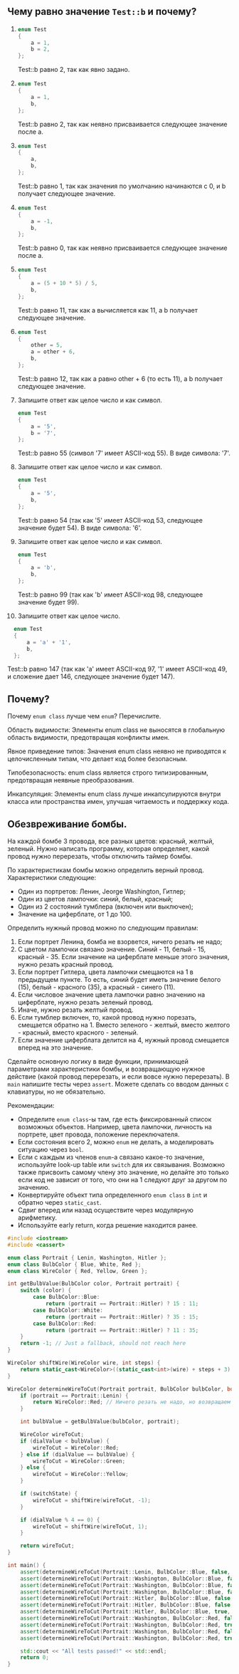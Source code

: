 ## Чему равно значение `Test::b` и почему?

1.  ```cpp
    enum Test
    {
        a = 1,
        b = 2,
    };
    ```
    Test::b равно 2, так как явно задано.

2.  ```cpp
    enum Test
    {
        a = 1,
        b,
    };
    ```
    Test::b равно 2, так как неявно присваивается следующее значение после a.

3.  ```cpp
    enum Test
    {
        a,
        b,
    };
    ```
    Test::b равно 1, так как значения по умолчанию начинаются с 0, и b получает следующее значение.

4.  ```cpp
    enum Test
    {
        a = -1,
        b,
    };
    ```
    Test::b равно 0, так как неявно присваивается следующее значение после a.

5.  ```cpp
    enum Test
    {
        a = (5 + 10 * 5) / 5,
        b,
    };
    ```
    Test::b равно 11, так как a вычисляется как 11, а b получает следующее значение.

6.  ```cpp
    enum Test
    {
        other = 5,
        a = other + 6,
        b,
    };
    ```
    Test::b равно 12, так как a равно other + 6 (то есть 11), а b получает следующее значение.

7.  Запишите ответ как целое число и как символ.

    ```cpp
    enum Test
    {
        a = '5',
        b = '7',
    };
    ```
    Test::b равно 55 (символ '7' имеет ASCII-код 55). В виде символа: '7'.

8.  Запишите ответ как целое число и как символ.

    ```cpp
    enum Test
    {
        a = '5',
        b,
    };
    ```
    Test::b равно 54 (так как '5' имеет ASCII-код 53, следующее значение будет 54). В виде символа: '6'.

9.  Запишите ответ как целое число и как символ.

    ```cpp
    enum Test
    {
        a = 'b',
        b,
    };
    ```
    Test::b равно 99 (так как 'b' имеет ASCII-код 98, следующее значение будет 99).

10.  Запишите ответ как целое число.

  ```cpp
    enum Test
    {
        a = 'a' + '1',
        b,
    };
  
  ```
    
  Test::b равно 147 (так как 'a' имеет ASCII-код 97, '1' имеет ASCII-код 49, и сложение дает 146, следующее значение будет 147).


## Почему?

Почему `enum class` лучше чем `enum`?
Перечислите.

Область видимости: Элементы enum class не выносятся в глобальную область видимости, предотвращая конфликты имен.

Явное приведение типов: Значения enum class неявно не приводятся к целочисленным типам, что делает код более безопасным.

Типобезопасность: enum class является строго типизированным, предотвращая неявные преобразования.

Инкапсуляция: Элементы enum class лучше инкапсулируются внутри класса или пространства имен, улучшая читаемость и поддержку кода.

## Обезвреживание бомбы.

На каждой бомбе 3 провода, все разных цветов: красный, желтый, зеленый.
Нужно написать программу, которая определяет, какой провод нужно перерезать, чтобы отключить таймер бомбы.

По характеристикам бомбы можно определить верный провод.
Характеристики следующие:
- Один из портретов: Ленин, Jeorge Washington, Гитлер;
- Один из цветов лампочки: синий, белый, красный;
- Один из 2 состояний тумблера (включен или выключен);
- Значение на циферблате, от 1 до 100.

Определить нужный провод можно по следующим правилам:
1. Если портрет Ленина, бомба не взорвется, ничего резать не надо;
2. С цветом лампочки связано значение. Синий - 11, белый - 15, красный - 35.
   Если значение на циферблате меньше этого значения, нужно резать красный провод.
3. Если портрет Гитлера, цвета лампочки смещаются на 1 в предыдущем пункте. 
   То есть, синий будет иметь значение белого (15), белый - красного (35), а красный - синего (11).
4. Если числовое значение цвета лампочки равно значению на циферблате, нужно резать зеленый провод.
5. Иначе, нужно резать желтый провод.
5. Если тумблер включен, то, какой провод нужно порезать, смещается обратно на 1.
   Вместо зеленого - желтый, вместо желтого - красный, вместо красного - зеленый.
6. Если значение циферблата делится на 4, 
   нужный провод смещается вперед на это значение.

Сделайте основную логику в виде функции,
принимающей параметрами характеристики бомбы,
и возвращающую нужное действие (какой провод перерезать, и если вовсе нужно перерезать).
В `main` напишите тесты через `assert`.
Можете сделать со вводом данных с клавиатуры, но не обязательно.

Рекомендации:
- Определите `enum class`-ы там, где есть фиксированный список возможных объектов. 
  Например, цвета лампочки, личность на портрете, цвет провода, положение переключателя.
- Если состояния всего 2, можно `enum` не делать, а моделировать ситуацию через `bool`.
- Если с каждым из членов `enum`-а связано какое-то значение, 
  используйте look-up table или `switch` для их связывания.
  Возможно также присвоить самому члену это значение, но делайте это только если
  код не зависит от того, что они на 1 следуют друг за другом по значению.
- Конвертируйте объект типа определенного `enum class` в `int` и обратно через `static_cast`.
- Сдвиг вперед или назад осуществите через модулярную арифметику.
- Используйте early return, когда решение находится ранее.


```cpp
#include <iostream>
#include <cassert>

enum class Portrait { Lenin, Washington, Hitler };
enum class BulbColor { Blue, White, Red };
enum class WireColor { Red, Yellow, Green };

int getBulbValue(BulbColor color, Portrait portrait) {
    switch (color) {
        case BulbColor::Blue: 
            return (portrait == Portrait::Hitler) ? 15 : 11;
        case BulbColor::White: 
            return (portrait == Portrait::Hitler) ? 35 : 15;
        case BulbColor::Red: 
            return (portrait == Portrait::Hitler) ? 11 : 35;
    }
    return -1; // Just a fallback, should not reach here
}

WireColor shiftWire(WireColor wire, int steps) {
    return static_cast<WireColor>((static_cast<int>(wire) + steps + 3) % 3);
}

WireColor determineWireToCut(Portrait portrait, BulbColor bulbColor, bool switchState, int dialValue) {
    if (portrait == Portrait::Lenin) {
        return WireColor::Red; // Ничего резать не надо, но возвращаем красный для простоты
    }

    int bulbValue = getBulbValue(bulbColor, portrait);

    WireColor wireToCut;
    if (dialValue < bulbValue) {
        wireToCut = WireColor::Red;
    } else if (dialValue == bulbValue) {
        wireToCut = WireColor::Green;
    } else {
        wireToCut = WireColor::Yellow;
    }

    if (switchState) {
        wireToCut = shiftWire(wireToCut, -1);
    }

    if (dialValue % 4 == 0) {
        wireToCut = shiftWire(wireToCut, 1);
    }

    return wireToCut;
}

int main() {
    assert(determineWireToCut(Portrait::Lenin, BulbColor::Blue, false, 10) == WireColor::Red);
    assert(determineWireToCut(Portrait::Washington, BulbColor::Blue, false, 10) == WireColor::Red);
    assert(determineWireToCut(Portrait::Washington, BulbColor::Blue, false, 11) == WireColor::Green);
    assert(determineWireToCut(Portrait::Washington, BulbColor::Blue, false, 12) == WireColor::Yellow);
    assert(determineWireToCut(Portrait::Hitler, BulbColor::Blue, false, 10) == WireColor::Red);
    assert(determineWireToCut(Portrait::Hitler, BulbColor::Blue, false, 15) == WireColor::Green);
    assert(determineWireToCut(Portrait::Hitler, BulbColor::Blue, true, 15) == WireColor::Yellow);
    assert(determineWireToCut(Portrait::Washington, BulbColor::Red, false, 35) == WireColor::Green);
    assert(determineWireToCut(Portrait::Washington, BulbColor::Red, true, 35) == WireColor::Yellow);
    assert(determineWireToCut(Portrait::Washington, BulbColor::Red, false, 36) == WireColor::Yellow);
    assert(determineWireToCut(Portrait::Washington, BulbColor::Red, true, 36) == WireColor::Red);

    std::cout << "All tests passed!" << std::endl;
    return 0;
}
```

